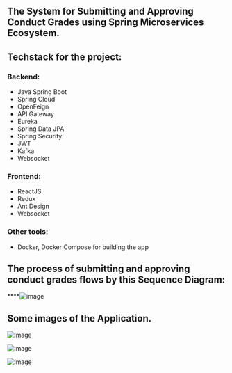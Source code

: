 ## **The System for Submitting and Approving Conduct Grades using Spring Microservices Ecosystem.**

## Techstack for the project:

### Backend:
- Java Spring Boot
- Spring Cloud
- OpenFeign
- API Gateway
- Eureka
- Spring Data JPA
- Spring Security
- JWT
- Kafka
- Websocket

### Frontend:
- ReactJS
- Redux
- Ant Design
- Websocket

### Other tools:
- Docker, Docker Compose for building the app

## The process of submitting and approving conduct grades flows by this Sequence Diagram:



****![image](https://github.com/khanhtrinh107/fullstack-microsevices/assets/110549752/814858c7-094f-493b-99fc-2c8b9e008761)

## Some images of the Application.

![image](https://github.com/khanhtrinh107/fullstack-microsevices/assets/110549752/577e57b9-b862-4b77-b445-ee3de5b50208)

![image](https://github.com/khanhtrinh107/fullstack-microsevices/assets/110549752/8fe9c17b-e06a-4c96-b81b-40525b05d09c)

![image](https://github.com/khanhtrinh107/fullstack-microsevices/assets/110549752/bd22703f-812c-4324-9488-0e3894cf650a)


